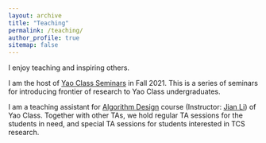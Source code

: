 ```yaml
---
layout: archive
title: "Teaching"
permalink: /teaching/
author_profile: true
sitemap: false
---
```


I enjoy teaching and inspiring others. 

I am the host of [Yao Class Seminars](http://group.iiis.tsinghua.edu.cn/~seminar/]) in Fall 2021. This is a series of seminars for introducing frontier of research to Yao Class undergraduates.

I am a teaching assistant for [Algorithm Design](https://people.iiis.tsinghua.edu.cn/~jianli/courses/algo2021fall/course-algo2021.htm) course (Instructor: [Jian Li](https://people.iiis.tsinghua.edu.cn/~jianli/))  of Yao Class. Together with other TAs, we hold regular TA sessions for the students in need, and special TA sessions for students interested in TCS research.  
